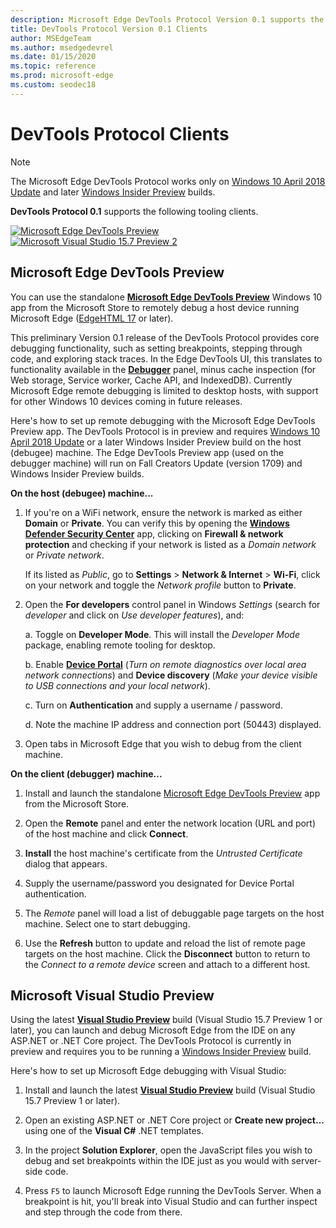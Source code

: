 ```yaml
---
description: Microsoft Edge DevTools Protocol Version 0.1 supports the following tooling clients.
title: DevTools Protocol Version 0.1 Clients
author: MSEdgeTeam
ms.author: msedgedevrel
ms.date: 01/15/2020
ms.topic: reference
ms.prod: microsoft-edge
ms.custom: seodec18
---
```


# DevTools Protocol Clients

> [!NOTE]
> The Microsoft Edge DevTools Protocol works only on [Windows 10 April 2018 Update](https://blogs.windows.com/windowsexperience/2018/04/30/how-to-get-the-windows-10-april-2018-update/#5VXkQMU41CJzZPER.97) and later [Windows Insider Preview](https://insider.windows.com/en-us/getting-started/) builds.

**DevTools Protocol 0.1** supports the following tooling clients.

[![Microsoft Edge DevTools Preview](../media/microsoft-edge-devtools.png)](#microsoft-edge-devtools-preview) [![Microsoft Visual Studio 15.7 Preview 2](../media/visual-studio-2017.png)](#microsoft-visual-studio-preview)

## Microsoft Edge DevTools Preview

You can use the standalone [**Microsoft Edge DevTools Preview**](https://www.microsoft.com/en-us/store/p/microsoft-edge-devtools-preview/9mzbfrmz0mnj?activetab=pivot%3aoverviewtab) Windows 10 app from the Microsoft Store to remotely debug a host device running Microsoft Edge ([EdgeHTML 17](../../dev-guide.md) or later).

This preliminary Version 0.1 release of the DevTools Protocol provides core debugging functionality, such as setting breakpoints, stepping through code, and exploring stack traces. In the Edge DevTools UI, this translates to functionality available in the [**Debugger**](../../devtools-guide/debugger.md) panel, minus cache inspection (for Web storage, Service worker, Cache API, and IndexedDB). Currently Microsoft Edge remote debugging is limited to desktop hosts, with support for other Windows 10 devices coming in future releases.

Here's how to set up remote debugging with the Microsoft Edge DevTools Preview app. The DevTools Protocol is in preview and requires [Windows 10 April 2018 Update](https://blogs.windows.com/windowsexperience/2018/04/30/how-to-get-the-windows-10-april-2018-update/#5VXkQMU41CJzZPER.97) or a later Windows Insider Preview build on the host (debugee) machine. The Edge DevTools Preview app (used on the debugger machine) will run on Fall Creators Update (version 1709) and Windows Insider Preview builds.

**On the host (debugee) machine...**

1. If you're on a WiFi network, ensure the network is marked as either **Domain** or **Private**. You can verify this by opening the [**Windows Defender Security Center**](/windows/security/threat-protection/windows-defender-security-center/windows-defender-security-center) app, clicking on **Firewall & network protection** and checking if your network is listed as a *Domain network* or *Private network*. 

    If its listed as *Public*, go to **Settings** > **Network & Internet** > **Wi-Fi**, click on your network and toggle the *Network profile* button to **Private**.

2. Open the **For developers** control panel in Windows *Settings* (search for *developer* and click on *Use developer features*), and: 

    a. Toggle on **Developer Mode**. This will install the *Developer Mode* package, enabling remote tooling for desktop.

    b. Enable [**Device Portal**](/windows/uwp/debug-test-perf/device-portal) (*Turn on remote diagnostics over local area network connections*) and **Device discovery** (*Make your device visible to USB connections and your local network*).

    c. Turn on **Authentication** and supply a username / password.

    d. Note the machine IP address and connection port (50443) displayed.

3. Open tabs in Microsoft Edge that you wish to debug from the client machine.

**On the client (debugger) machine...**

1.  Install and launch the standalone [Microsoft Edge DevTools Preview](https://www.microsoft.com/en-us/store/p/microsoft-edge-devtools-preview/9mzbfrmz0mnj?activetab=pivot%3aoverviewtab) app from the Microsoft Store.

2. Open the **Remote** panel and enter the network location (URL and port) of the host machine and click **Connect**.

3. **Install** the host machine's certificate from the *Untrusted Certificate* dialog that appears.

4. Supply the username/password you designated for Device Portal authentication.

5. The *Remote* panel will load a list of debuggable page targets on the host machine. Select one to start debugging.

6. Use the **Refresh** button to update and reload the list of remote page targets on the host machine. Click the **Disconnect** button to return to the *Connect to a remote device* screen and attach to a different host.

## Microsoft Visual Studio Preview

Using the latest [**Visual Studio Preview**](https://www.visualstudio.com/vs/preview/) build (Visual Studio 15.7 Preview 1 or later), you can launch and debug Microsoft Edge from the IDE on any ASP.NET or .NET Core project. The DevTools Protocol is currently in preview and requires you to be running a [Windows Insider Preview](https://insider.windows.com/en-us/getting-started/) build.

Here's how to set up Microsoft Edge debugging with Visual Studio:

1.  Install and launch the latest [**Visual Studio Preview**](https://www.visualstudio.com/vs/preview/) build (Visual Studio 15.7 Preview 1 or later).

2. Open an existing ASP.NET or .NET Core project or **Create new project...** using one of the **Visual C#** .NET templates.

3. In the project **Solution Explorer**, open the JavaScript files you wish to debug and set breakpoints within the IDE just as you would with server-side code.

4. Press `F5` to launch Microsoft Edge running the DevTools Server. When a breakpoint is hit, you'll break into Visual Studio and can further inspect and step through the code from there.


